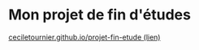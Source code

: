 # Mon projet de fin d'études

[ceciletournier.github.io/projet-fin-etude (lien)](https://ceciletournier.github.io/projet-fin-etude/index.html)